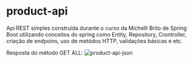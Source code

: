 # product-api
Api REST simples construida durante o curso da Michelli Brito de Spring Boot utilizando conceitos do spring como Entity, Repository, Crontroller, criação de endpoins, uso de metódos HTTP, validações básicas e etc.

Resposta do método GET ALL: 
![product-api-json](https://github.com/user-attachments/assets/f3572077-42e8-49ec-8e9b-66ca6bea5ae9)
